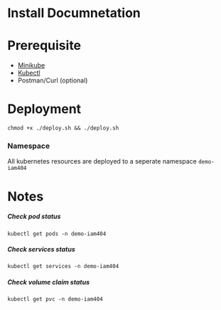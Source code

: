  # Install Documnetation

 # Prerequisite

  * [Minikube](https://kubernetes.io/docs/tasks/tools/install-minikube/)
  * [Kubectl](https://kubernetes.io/docs/tasks/tools/install-kubectl/)
  * Postman/Curl (optional)

 # Deployment

    chmod +x ./deploy.sh && ./deploy.sh


### Namespace

All kubernetes resources are deployed to a seperate namespace `demo-iam404`



# Notes

##### Check pod status
    kubectl get pods -n demo-iam404

##### Check services status
    kubectl get services -n demo-iam404

##### Check volume claim status
    kubectl get pvc -n demo-iam404
